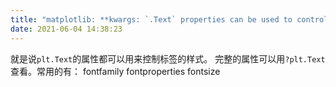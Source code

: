 ```yaml
---
title: "matplotlib: **kwargs: `.Text` properties can be used to control the appearance of the labels."
date: 2021-06-04 14:38:23
---
```


就是说`plt.Text`的属性都可以用来控制标签的样式。
完整的属性可以用`?plt.Text`查看。常用的有：
fontfamily
fontproperties
fontsize
